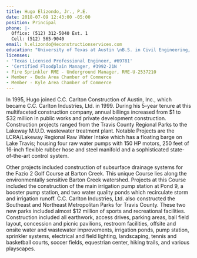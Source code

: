 ```yaml
---
title: Hugo Elizondo, Jr., P.E.
date: 2018-07-09 12:43:00 -05:00
position: Principal
phone: |-
  Office: (512) 312-5040 Ext. 1
  Cell: (512) 565-9040
email: h.elizondo@4econstructionservices.com
education: "University of Texas at Austin \nB.S. in Civil Engineering, December 1983"
licenses:
- 'Texas Licensed Professional Engineer, #69781'
- 'Certified Floodplain Manager, #3992-21N '
- Fire Sprinkler RME - Underground Manager, RME-U-2537210
- Member - Buda Area Chamber of Commerce
- Member - Kyle Area Chamber of Commerce
---
```


In 1995, Hugo joined C.C. Carlton Construction of Austin, Inc., which became C.C. Carlton Industries, Ltd. in 1999.  During his 5-year tenure at this multifaceted construction company, annual billings increased from $1 to $32 million in public works and private development construction. 
 Construction projects ranged from the Travis County Regional Parks to the Lakeway M.U.D. wastewater treatment plant.  Notable Projects are the LCRA/Lakeway Regional Raw Water Intake which has a floating barge on Lake Travis; housing four raw water pumps with 150 HP motors, 250 feet of 16-inch flexible rubber hose and steel manifold and a sophisticated state-of-the-art control system.

Other projects included construction of subsurface drainage systems for the Fazio 2 Golf Course at Barton Creek.  This unique Course lies along the environmentally sensitive Barton Creek watershed.  Projects at this Course included the construction of the main irrigation pump station at Pond 9, a booster pump station, and two water quality ponds which recirculate storm and irrigation runoff.  C.C. Carlton Industries, Ltd. also constructed the Southeast and Northeast Metropolitan Parks for Travis County.  These two new parks included almost $12 million of sports and recreational facilities.  Construction included all earthwork, access drives, parking areas, ball field layout, concession and picnic pavilions, restroom facilities, offsite and onsite water and wastewater improvements, irrigation ponds, pump station, sprinkler systems, electrical and field lighting, landscaping, tennis and basketball courts, soccer fields, equestrian center, hiking trails, and various playscapes.
